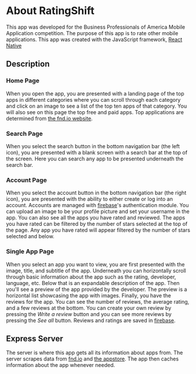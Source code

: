 # About RatingShift

This app was developed for the Business Professionals of America Mobile Application competition. The purpose of this app is to rate other mobile applications. This app was created with the JavaScript framework, [React Native](https://reactnative.dev/)

## Description

### Home Page
When you open the app, you are presented with a landing page of the top apps in different categories where you can scroll through each category and click on an image to see a list of the top ten apps of that category. You will also see on this page the top free and paid apps. Top applications are determined from [the fnd.io website](https://fnd.io/).

### Search Page
When you select the search button in the bottom navigation bar (the left icon), you are presented with a blank screen with a search bar at the top of the screen. Here you can search any app to be presented underneath the search bar.

### Account Page
When you select the account button in the bottom navigation bar (the right icon), you are presented with the ability to either create or log into an account. Accounts are managed with [firebase](https://firebase.google.com/)'s authentication module. You can upload an image to be your profile picture and set your username in the app. You can also see all the apps you have rated and reviewed. The apps you have rated can be filtered by the number of stars selected at the top of the page. Any app you have rated will appear filtered by the number of stars selected and below.

### Single App Page
When you select an app you want to view, you are first presented with the image, title, and subtitle of the app. Underneath you can horizontally scroll through basic information about the app such as the rating, developer, language, etc. Below that is an expandable description of the app. Then you'll see a preview of the app provided by the developer. The preview is a horizontal list showcasing the app with images. Finally, you have the reviews for the app. You can see the number of reviews, the average rating, and a few reviews at the bottom. You can create your own review by pressing the *Write a review* button and you can see more reviews by pressing the *See all* button. Reviews and ratings are saved in [firebase](https://firebase.google.com/).

## Express Server
The server is where this app gets all its information about apps from. The server scrapes data from [fnd.io](https://fnd.io/) and [the appstore](https://www.apple.com/app-store/).   The app then caches information about the app whenever needed. 
